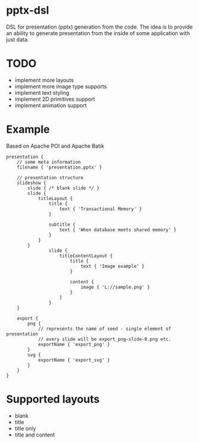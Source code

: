 # pptx-dsl
DSL for presentation (pptx) generation from the code.
The idea is to provide an ability to generate presentation from the inside of some application with just data.

# TODO

* implement more layouts
* implement more image type supports
* implement text styling
* implement 2D primitives support
* implement animation support

# Example

Based on Apache POI and Apache Batik

```
presentation {
    // some meta information
    filename { 'presentation.pptx' }

    // presentation structure
    slideshow {
        slide { /* blank slide */ }
        slide {
            titleLayout {
                title {
                    text { 'Transactional Memory' }
                }
                
                subtitle {
                    text { 'When database meets shared memory' }
                }
            }
        }
                slide {
                    titleContentLayout {
                        title {
                            text { 'Image example' }
                        }
                        
                        content {
                            image { 'L://sample.png' }
                        }
                    }
                }
    }
    
    export {
        png {
            // represents the name of seed - single element of presentation
            // every slide will be export_png-slide-0.png etc.
            exportName { 'export_png' }
        }
        svg {
            exportName { 'export_svg' }
        }
    }    
}
```
# Supported layouts

* blank
* title
* title only
* title and content
